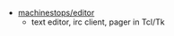 - [machinestops/editor](https://github.com/machinestops/editor)
    - text editor, irc client, pager in Tcl/Tk
